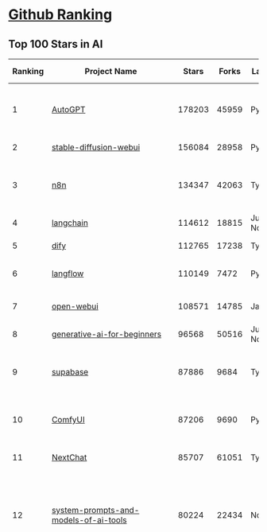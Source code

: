 [Github Ranking](../README.md)
==========

## Top 100 Stars in AI

| Ranking | Project Name | Stars | Forks | Language | Open Issues | Description | Last Commit |
| ------- | ------------ | ----- | ----- | -------- | ----------- | ----------- | ----------- |
| 1 | [AutoGPT](https://github.com/Significant-Gravitas/AutoGPT) | 178203 | 45959 | Python | 159 | AutoGPT is the vision of accessible AI for everyone, to use and to build on. Our mission is to provide the tools, so that you can focus on what matters. | 2025-09-02T01:48:23Z |
| 2 | [stable-diffusion-webui](https://github.com/AUTOMATIC1111/stable-diffusion-webui) | 156084 | 28958 | Python | 2367 | Stable Diffusion web UI | 2025-05-03T06:17:03Z |
| 3 | [n8n](https://github.com/n8n-io/n8n) | 134347 | 42063 | TypeScript | 650 | Fair-code workflow automation platform with native AI capabilities. Combine visual building with custom code, self-host or cloud, 400+ integrations. | 2025-09-01T23:07:40Z |
| 4 | [langchain](https://github.com/langchain-ai/langchain) | 114612 | 18815 | Jupyter Notebook | 227 | 🦜🔗 Build context-aware reasoning applications 🦜🔗 | 2025-09-02T01:31:01Z |
| 5 | [dify](https://github.com/langgenius/dify) | 112765 | 17238 | TypeScript | 601 | Production-ready platform for agentic workflow development. | 2025-09-02T03:36:15Z |
| 6 | [langflow](https://github.com/langflow-ai/langflow) | 110149 | 7472 | Python | 433 | Langflow is a powerful tool for building and deploying AI-powered agents and workflows. | 2025-09-02T02:14:29Z |
| 7 | [open-webui](https://github.com/open-webui/open-webui) | 108571 | 14785 | JavaScript | 213 | User-friendly AI Interface (Supports Ollama, OpenAI API, ...) | 2025-09-01T22:41:55Z |
| 8 | [generative-ai-for-beginners](https://github.com/microsoft/generative-ai-for-beginners) | 96568 | 50516 | Jupyter Notebook | 11 | 21 Lessons, Get Started Building with Generative AI  | 2025-09-01T07:26:25Z |
| 9 | [supabase](https://github.com/supabase/supabase) | 87886 | 9684 | TypeScript | 239 | The Postgres development platform. Supabase gives you a dedicated Postgres database to build your web, mobile, and AI applications. | 2025-09-02T03:41:16Z |
| 10 | [ComfyUI](https://github.com/comfyanonymous/ComfyUI) | 87206 | 9690 | Python | 2598 | The most powerful and modular diffusion model GUI, api and backend with a graph/nodes interface. | 2025-09-02T00:33:51Z |
| 11 | [NextChat](https://github.com/ChatGPTNextWeb/NextChat) | 85707 | 61051 | TypeScript | 664 | ✨ Light and Fast AI Assistant. Support: Web \| iOS \| MacOS \| Android \|  Linux \| Windows | 2025-08-30T15:04:45Z |
| 12 | [system-prompts-and-models-of-ai-tools](https://github.com/x1xhlol/system-prompts-and-models-of-ai-tools) | 80224 | 22434 | None | 49 | FULL v0, Cursor, Manus, Augment Code, Same.dev, Lovable, Devin, Replit Agent, Windsurf Agent, VSCode Agent, Dia Browser, Xcode, Trae AI, Cluely & Orchids.app (And other Open Sourced) System Prompts, Tools & AI Models. | 2025-09-01T19:31:46Z |
| 13 | [funNLP](https://github.com/fighting41love/funNLP) | 75793 | 14981 | Python | 34 | 中英文敏感词、语言检测、中外手机/电话归属地/运营商查询、名字推断性别、手机号抽取、身份证抽取、邮箱抽取、中日文人名库、中文缩写库、拆字词典、词汇情感值、停用词、反动词表、暴恐词表、繁简体转换、英文模拟中文发音、汪峰歌词生成器、职业名称词库、同义词库、反义词库、否定词库、汽车品牌词库、汽车零件词库、连续英文切割、各种中文词向量、公司名字大全、古诗词库、IT词库、财经词库、成语词库、地名词库、历史名人词库、诗词词库、医学词库、饮食词库、法律词库、汽车词库、动物词库、中文聊天语料、中文谣言数据、百度中文问答数据集、句子相似度匹配算法集合、bert资源、文本生成&摘要相关工具、cocoNLP信息抽取工具、国内电话号码正则匹配、清华大学XLORE:中英文跨语言百科知识图谱、清华大学人工智能技术系列报告、自然语言生成、NLU太难了系列、自动对联数据及机器人、用户名黑名单列表、罪名法务名词及分类模型、微信公众号语料、cs224n深度学习自然语言处理课程、中文手写汉字识别、中文自然语言处理 语料/数据集、变量命名神器、分词语料库+代码、任务型对话英文数据集、ASR 语音数据集 + 基于深度学习的中文语音识别系统、笑声检测器、Microsoft多语言数字/单位/如日期时间识别包、中华新华字典数据库及api(包括常用歇后语、成语、词语和汉字)、文档图谱自动生成、SpaCy 中文模型、Common Voice语音识别数据集新版、神经网络关系抽取、基于bert的命名实体识别、关键词(Keyphrase)抽取包pke、基于医疗领域知识图谱的问答系统、基于依存句法与语义角色标注的事件三元组抽取、依存句法分析4万句高质量标注数据、cnocr：用来做中文OCR的Python3包、中文人物关系知识图谱项目、中文nlp竞赛项目及代码汇总、中文字符数据、speech-aligner: 从“人声语音”及其“语言文本”产生音素级别时间对齐标注的工具、AmpliGraph: 知识图谱表示学习(Python)库：知识图谱概念链接预测、Scattertext 文本可视化(python)、语言/知识表示工具：BERT & ERNIE、中文对比英文自然语言处理NLP的区别综述、Synonyms中文近义词工具包、HarvestText领域自适应文本挖掘工具（新词发现-情感分析-实体链接等）、word2word：(Python)方便易用的多语言词-词对集：62种语言/3,564个多语言对、语音识别语料生成工具：从具有音频/字幕的在线视频创建自动语音识别(ASR)语料库、构建医疗实体识别的模型（包含词典和语料标注）、单文档非监督的关键词抽取、Kashgari中使用gpt-2语言模型、开源的金融投资数据提取工具、文本自动摘要库TextTeaser: 仅支持英文、人民日报语料处理工具集、一些关于自然语言的基本模型、基于14W歌曲知识库的问答尝试--功能包括歌词接龙and已知歌词找歌曲以及歌曲歌手歌词三角关系的问答、基于Siamese bilstm模型的相似句子判定模型并提供训练数据集和测试数据集、用Transformer编解码模型实现的根据Hacker News文章标题自动生成评论、用BERT进行序列标记和文本分类的模板代码、LitBank：NLP数据集——支持自然语言处理和计算人文学科任务的100部带标记英文小说语料、百度开源的基准信息抽取系统、虚假新闻数据集、Facebook: LAMA语言模型分析，提供Transformer-XL/BERT/ELMo/GPT预训练语言模型的统一访问接口、CommonsenseQA：面向常识的英文QA挑战、中文知识图谱资料、数据及工具、各大公司内部里大牛分享的技术文档 PDF 或者 PPT、自然语言生成SQL语句（英文）、中文NLP数据增强（EDA）工具、英文NLP数据增强工具 、基于医药知识图谱的智能问答系统、京东商品知识图谱、基于mongodb存储的军事领域知识图谱问答项目、基于远监督的中文关系抽取、语音情感分析、中文ULMFiT-情感分析-文本分类-语料及模型、一个拍照做题程序、世界各国大规模人名库、一个利用有趣中文语料库 qingyun 训练出来的中文聊天机器人、中文聊天机器人seqGAN、省市区镇行政区划数据带拼音标注、教育行业新闻语料库包含自动文摘功能、开放了对话机器人-知识图谱-语义理解-自然语言处理工具及数据、中文知识图谱：基于百度百科中文页面-抽取三元组信息-构建中文知识图谱、masr: 中文语音识别-提供预训练模型-高识别率、Python音频数据增广库、中文全词覆盖BERT及两份阅读理解数据、ConvLab：开源多域端到端对话系统平台、中文自然语言处理数据集、基于最新版本rasa搭建的对话系统、基于TensorFlow和BERT的管道式实体及关系抽取、一个小型的证券知识图谱/知识库、复盘所有NLP比赛的TOP方案、OpenCLaP：多领域开源中文预训练语言模型仓库、UER：基于不同语料+编码器+目标任务的中文预训练模型仓库、中文自然语言处理向量合集、基于金融-司法领域(兼有闲聊性质)的聊天机器人、g2pC：基于上下文的汉语读音自动标记模块、Zincbase 知识图谱构建工具包、诗歌质量评价/细粒度情感诗歌语料库、快速转化「中文数字」和「阿拉伯数字」、百度知道问答语料库、基于知识图谱的问答系统、jieba_fast 加速版的jieba、正则表达式教程、中文阅读理解数据集、基于BERT等最新语言模型的抽取式摘要提取、Python利用深度学习进行文本摘要的综合指南、知识图谱深度学习相关资料整理、维基大规模平行文本语料、StanfordNLP 0.2.0：纯Python版自然语言处理包、NeuralNLP-NeuralClassifier：腾讯开源深度学习文本分类工具、端到端的封闭域对话系统、中文命名实体识别：NeuroNER vs. BertNER、新闻事件线索抽取、2019年百度的三元组抽取比赛：“科学空间队”源码、基于依存句法的开放域文本知识三元组抽取和知识库构建、中文的GPT2训练代码、ML-NLP - 机器学习(Machine Learning)NLP面试中常考到的知识点和代码实现、nlp4han:中文自然语言处理工具集(断句/分词/词性标注/组块/句法分析/语义分析/NER/N元语法/HMM/代词消解/情感分析/拼写检查、XLM：Facebook的跨语言预训练语言模型、用基于BERT的微调和特征提取方法来进行知识图谱百度百科人物词条属性抽取、中文自然语言处理相关的开放任务-数据集-当前最佳结果、CoupletAI - 基于CNN+Bi-LSTM+Attention 的自动对对联系统、抽象知识图谱、MiningZhiDaoQACorpus - 580万百度知道问答数据挖掘项目、brat rapid annotation tool: 序列标注工具、大规模中文知识图谱数据：1.4亿实体、数据增强在机器翻译及其他nlp任务中的应用及效果、allennlp阅读理解:支持多种数据和模型、PDF表格数据提取工具 、 Graphbrain：AI开源软件库和科研工具，目的是促进自动意义提取和文本理解以及知识的探索和推断、简历自动筛选系统、基于命名实体识别的简历自动摘要、中文语言理解测评基准，包括代表性的数据集&基准模型&语料库&排行榜、树洞 OCR 文字识别 、从包含表格的扫描图片中识别表格和文字、语声迁移、Python口语自然语言处理工具集(英文)、 similarity：相似度计算工具包，java编写、海量中文预训练ALBERT模型 、Transformers 2.0 、基于大规模音频数据集Audioset的音频增强 、Poplar：网页版自然语言标注工具、图片文字去除，可用于漫画翻译 、186种语言的数字叫法库、Amazon发布基于知识的人-人开放领域对话数据集 、中文文本纠错模块代码、繁简体转换 、 Python实现的多种文本可读性评价指标、类似于人名/地名/组织机构名的命名体识别数据集 、东南大学《知识图谱》研究生课程(资料)、. 英文拼写检查库 、 wwsearch是企业微信后台自研的全文检索引擎、CHAMELEON：深度学习新闻推荐系统元架构 、 8篇论文梳理BERT相关模型进展与反思、DocSearch：免费文档搜索引擎、 LIDA：轻量交互式对话标注工具 、aili - the fastest in-memory index in the East 东半球最快并发索引 、知识图谱车音工作项目、自然语言生成资源大全 、中日韩分词库mecab的Python接口库、中文文本摘要/关键词提取、汉字字符特征提取器 (featurizer)，提取汉字的特征（发音特征、字形特征）用做深度学习的特征、中文生成任务基准测评 、中文缩写数据集、中文任务基准测评 - 代表性的数据集-基准(预训练)模型-语料库-baseline-工具包-排行榜、PySS3：面向可解释AI的SS3文本分类器机器可视化工具 、中文NLP数据集列表、COPE - 格律诗编辑程序、doccano：基于网页的开源协同多语言文本标注工具 、PreNLP：自然语言预处理库、简单的简历解析器，用来从简历中提取关键信息、用于中文闲聊的GPT2模型：GPT2-chitchat、基于检索聊天机器人多轮响应选择相关资源列表(Leaderboards、Datasets、Papers)、(Colab)抽象文本摘要实现集锦(教程 、词语拼音数据、高效模糊搜索工具、NLP数据增广资源集、微软对话机器人框架 、 GitHub Typo Corpus：大规模GitHub多语言拼写错误/语法错误数据集、TextCluster：短文本聚类预处理模块 Short text cluster、面向语音识别的中文文本规范化、BLINK：最先进的实体链接库、BertPunc：基于BERT的最先进标点修复模型、Tokenizer：快速、可定制的文本词条化库、中文语言理解测评基准，包括代表性的数据集、基准(预训练)模型、语料库、排行榜、spaCy 医学文本挖掘与信息提取 、 NLP任务示例项目代码集、 python拼写检查库、chatbot-list - 行业内关于智能客服、聊天机器人的应用和架构、算法分享和介绍、语音质量评价指标(MOSNet, BSSEval, STOI, PESQ, SRMR)、 用138GB语料训练的法文RoBERTa预训练语言模型 、BERT-NER-Pytorch：三种不同模式的BERT中文NER实验、无道词典 - 有道词典的命令行版本，支持英汉互查和在线查询、2019年NLP亮点回顾、 Chinese medical dialogue data 中文医疗对话数据集 、最好的汉字数字(中文数字)-阿拉伯数字转换工具、 基于百科知识库的中文词语多词义/义项获取与特定句子词语语义消歧、awesome-nlp-sentiment-analysis - 情感分析、情绪原因识别、评价对象和评价词抽取、LineFlow：面向所有深度学习框架的NLP数据高效加载器、中文医学NLP公开资源整理 、MedQuAD：(英文)医学问答数据集、将自然语言数字串解析转换为整数和浮点数、Transfer Learning in Natural Language Processing (NLP) 、面向语音识别的中文/英文发音辞典、Tokenizers：注重性能与多功能性的最先进分词器、CLUENER 细粒度命名实体识别 Fine Grained Named Entity Recognition、 基于BERT的中文命名实体识别、中文谣言数据库、NLP数据集/基准任务大列表、nlp相关的一些论文及代码, 包括主题模型、词向量(Word Embedding)、命名实体识别(NER)、文本分类(Text Classificatin)、文本生成(Text Generation)、文本相似性(Text Similarity)计算等，涉及到各种与nlp相关的算法，基于keras和tensorflow 、Python文本挖掘/NLP实战示例、 Blackstone：面向非结构化法律文本的spaCy pipeline和NLP模型通过同义词替换实现文本“变脸” 、中文 预训练 ELECTREA 模型: 基于对抗学习 pretrain Chinese Model 、albert-chinese-ner - 用预训练语言模型ALBERT做中文NER 、基于GPT2的特定主题文本生成/文本增广、开源预训练语言模型合集、多语言句向量包、编码、标记和实现：一种可控高效的文本生成方法、 英文脏话大列表 、attnvis：GPT2、BERT等transformer语言模型注意力交互可视化、CoVoST：Facebook发布的多语种语音-文本翻译语料库，包括11种语言(法语、德语、荷兰语、俄语、西班牙语、意大利语、土耳其语、波斯语、瑞典语、蒙古语和中文)的语音、文字转录及英文译文、Jiagu自然语言处理工具 - 以BiLSTM等模型为基础，提供知识图谱关系抽取 中文分词 词性标注 命名实体识别 情感分析 新词发现 关键词 文本摘要 文本聚类等功能、用unet实现对文档表格的自动检测，表格重建、NLP事件提取文献资源列表 、 金融领域自然语言处理研究资源大列表、CLUEDatasetSearch - 中英文NLP数据集：搜索所有中文NLP数据集，附常用英文NLP数据集 、medical_NER - 中文医学知识图谱命名实体识别 、(哈佛)讲因果推理的免费书、知识图谱相关学习资料/数据集/工具资源大列表、Forte：灵活强大的自然语言处理pipeline工具集 、Python字符串相似性算法库、PyLaia：面向手写文档分析的深度学习工具包、TextFooler：针对文本分类/推理的对抗文本生成模块、Haystack：灵活、强大的可扩展问答(QA)框架、中文关键短语抽取工具 | 2024-05-10T07:38:24Z |
| 14 | [netdata](https://github.com/netdata/netdata) | 75703 | 6133 | C | 168 | The fastest path to AI-powered full stack observability, even for lean teams. | 2025-09-01T00:26:52Z |
| 15 | [gemini-cli](https://github.com/google-gemini/gemini-cli) | 73135 | 7611 | TypeScript | 1456 | An open-source AI agent that brings the power of Gemini directly into your terminal. | 2025-09-02T02:55:33Z |
| 16 | [Deep-Live-Cam](https://github.com/hacksider/Deep-Live-Cam) | 72869 | 10531 | Python | 68 | real time face swap and one-click video deepfake with only a single image | 2025-08-29T06:44:46Z |
| 17 | [browser-use](https://github.com/browser-use/browser-use) | 69032 | 8031 | Python | 430 | 🌐 Make websites accessible for AI agents. Automate tasks online with ease. | 2025-09-02T01:09:36Z |
| 18 | [LLMs-from-scratch](https://github.com/rasbt/LLMs-from-scratch) | 68596 | 9690 | Jupyter Notebook | 3 | Implement a ChatGPT-like LLM in PyTorch from scratch, step by step | 2025-09-02T03:15:49Z |
| 19 | [awesome-mcp-servers](https://github.com/punkpeye/awesome-mcp-servers) | 68303 | 5563 | None | 31 | A collection of MCP servers. | 2025-09-01T20:31:00Z |
| 20 | [AppFlowy](https://github.com/AppFlowy-IO/AppFlowy) | 65198 | 4529 | Dart | 996 | Bring projects, wikis, and teams together with AI. AppFlowy is the AI collaborative workspace where you achieve more without losing control of your data. The leading open source Notion alternative. | 2025-08-28T11:33:21Z |
| 21 | [awesome-llm-apps](https://github.com/Shubhamsaboo/awesome-llm-apps) | 65097 | 8010 | Python | 2 | Collection of awesome LLM apps with AI Agents and RAG using OpenAI, Anthropic, Gemini and opensource models. | 2025-08-28T04:27:55Z |
| 22 | [lobe-chat](https://github.com/lobehub/lobe-chat) | 65088 | 13473 | TypeScript | 912 | 🤯 Lobe Chat - an open-source, modern design AI chat framework. Supports multiple AI providers (OpenAI / Claude 4 / Gemini / DeepSeek / Ollama / Qwen), Knowledge Base (file upload / RAG ), one click install MCP Marketplace and Artifacts / Thinking. One-click FREE deployment of your private AI Agent application. | 2025-09-02T03:38:48Z |
| 23 | [ragflow](https://github.com/infiniflow/ragflow) | 63459 | 6558 | TypeScript | 2740 | RAGFlow is the leading open-source RAG engine, converging cutting-edge RAG with Agent capabilities to build the superior context layer for LLMs. | 2025-09-02T03:10:57Z |
| 24 | [MetaGPT](https://github.com/FoundationAgents/MetaGPT) | 58184 | 7015 | Python | 10 | 🌟 The Multi-Agent Framework: First AI Software Company, Towards Natural Language Programming | 2025-06-30T11:45:55Z |
| 25 | [LLaMA-Factory](https://github.com/hiyouga/LLaMA-Factory) | 57098 | 6994 | Python | 604 | Unified Efficient Fine-Tuning of 100+ LLMs & VLMs (ACL 2024) | 2025-08-29T05:30:28Z |
| 26 | [gpt-engineer](https://github.com/AntonOsika/gpt-engineer) | 54806 | 7276 | Python | 31 | CLI platform to experiment with codegen. Precursor to: https://lovable.dev | 2025-05-14T10:15:10Z |
| 27 | [firecrawl](https://github.com/firecrawl/firecrawl) | 54086 | 4619 | TypeScript | 143 | The Web Data API for AI - Turn entire websites into LLM-ready markdown or structured data 🔥 | 2025-09-01T23:51:23Z |
| 28 | [ChatGPT](https://github.com/lencx/ChatGPT) | 54064 | 6151 | Rust | 844 | 🔮 ChatGPT Desktop Application (Mac, Windows and Linux) | 2024-08-29T17:58:11Z |
| 29 | [meilisearch](https://github.com/meilisearch/meilisearch) | 53016 | 2153 | Rust | 208 | A lightning-fast search engine API bringing AI-powered hybrid search to your sites and applications. | 2025-09-01T15:56:28Z |
| 30 | [crawl4ai](https://github.com/unclecode/crawl4ai) | 51895 | 5166 | Python | 163 | 🚀🤖 Crawl4AI: Open-source LLM Friendly Web Crawler & Scraper. Don't be shy, join here: https://discord.gg/jP8KfhDhyN | 2025-09-01T08:11:25Z |
| 31 | [OpenBB](https://github.com/OpenBB-finance/OpenBB) | 51770 | 4880 | Python | 37 | Financial data platform for analysts, quants and AI agents. | 2025-08-30T06:05:14Z |
| 32 | [autogen](https://github.com/microsoft/autogen) | 49300 | 7532 | Python | 398 | A programming framework for agentic AI 🤖 PyPi: autogen-agentchat Discord: https://aka.ms/autogen-discord Office Hour: https://aka.ms/autogen-officehour | 2025-08-31T18:49:05Z |
| 33 | [anything-llm](https://github.com/Mintplex-Labs/anything-llm) | 48533 | 4995 | JavaScript | 274 | The all-in-one Desktop & Docker AI application with built-in RAG, AI agents, No-code agent builder, MCP compatibility,  and more. | 2025-08-30T00:46:56Z |
| 34 | [dbeaver](https://github.com/dbeaver/dbeaver) | 45103 | 3816 | Java | 3036 | Free universal database tool and SQL client | 2025-09-01T17:22:23Z |
| 35 | [unsloth](https://github.com/unslothai/unsloth) | 44951 | 3645 | Python | 722 | Fine-tuning & Reinforcement Learning for LLMs. 🦥 Train OpenAI gpt-oss, Qwen3, Llama 4, DeepSeek-R1, Gemma 3, TTS 2x faster with 70% less VRAM. | 2025-09-01T09:29:58Z |
| 36 | [JeecgBoot](https://github.com/jeecgboot/JeecgBoot) | 43735 | 15531 | Java | 24 | 🔥企业级低代码平台集成了AI应用平台，帮助企业快速实现低代码开发和构建AI应用！前后端分离架构 SpringBoot，SpringCloud、Mybatis，Ant Design4、 Vue3.0、TS+vite！强大的代码生成器让前后端代码一键生成，无需写任何代码! 引领AI低代码开发模式: AI生成->OnlineCoding-> 代码生成-> 手工MERGE，显著的提高效率，又不失灵活~ | 2025-08-29T08:23:28Z |
| 37 | [Flowise](https://github.com/FlowiseAI/Flowise) | 43210 | 22122 | TypeScript | 636 | Build AI Agents, Visually | 2025-08-31T11:11:01Z |
| 38 | [ClickHouse](https://github.com/ClickHouse/ClickHouse) | 42624 | 7609 | C++ | 4494 | ClickHouse® is a real-time analytics database management system | 2025-09-01T21:28:34Z |
| 39 | [airflow](https://github.com/apache/airflow) | 41821 | 15502 | Python | 1297 | Apache Airflow - A platform to programmatically author, schedule, and monitor workflows | 2025-09-02T03:17:47Z |
| 40 | [kong](https://github.com/Kong/kong) | 41656 | 4969 | Lua | 64 | 🦍 The Cloud-Native API Gateway and AI Gateway. | 2025-09-01T02:11:18Z |
| 41 | [GitHubDaily](https://github.com/GitHubDaily/GitHubDaily) | 41646 | 4225 | None | 412 | 坚持分享 GitHub 上高质量、有趣实用的开源技术教程、开发者工具、编程网站、技术资讯。A list cool, interesting projects of GitHub. | 2025-03-20T08:54:47Z |
| 42 | [ailearning](https://github.com/apachecn/ailearning) | 41350 | 11582 | Python | 3 | AiLearning：数据分析+机器学习实战+线性代数+PyTorch+NLTK+TF2 | 2024-11-12T16:21:55Z |
| 43 | [ColossalAI](https://github.com/hpcaitech/ColossalAI) | 41121 | 4528 | Python | 429 | Making large AI models cheaper, faster and more accessible | 2025-09-01T17:28:51Z |
| 44 | [AI-For-Beginners](https://github.com/microsoft/AI-For-Beginners) | 39919 | 7790 | Jupyter Notebook | 21 | 12 Weeks, 24 Lessons, AI for All! | 2025-08-31T18:52:30Z |
| 45 | [ai-hedge-fund](https://github.com/virattt/ai-hedge-fund) | 39713 | 7009 | Python | 22 | An AI Hedge Fund Team | 2025-09-01T20:58:50Z |
| 46 | [MoneyPrinterTurbo](https://github.com/harry0703/MoneyPrinterTurbo) | 39613 | 5735 | Python | 181 | 利用AI大模型，一键生成高清短视频 Generate short videos with one click using AI LLM. | 2025-06-11T06:34:54Z |
| 47 | [upscayl](https://github.com/upscayl/upscayl) | 39403 | 1827 | TypeScript | 58 | 🆙 Upscayl - #1 Free and Open Source AI Image Upscaler for Linux, MacOS and Windows. | 2025-08-30T06:41:22Z |
| 48 | [mem0](https://github.com/mem0ai/mem0) | 39190 | 4101 | Python | 354 | Universal memory layer for AI Agents; Announcing OpenMemory MCP - local and secure memory management. | 2025-09-01T22:56:43Z |
| 49 | [chatgpt-on-wechat](https://github.com/zhayujie/chatgpt-on-wechat) | 38768 | 9405 | Python | 303 | 基于大模型搭建的聊天机器人，同时支持 微信公众号、企业微信应用、飞书、钉钉 等接入，可选择ChatGPT/Claude/DeepSeek/文心一言/讯飞星火/通义千问/ Gemini/GLM-4/Kimi/LinkAI，能处理文本、语音和图片，访问操作系统和互联网，支持基于自有知识库进行定制企业智能客服。 | 2025-08-08T02:47:49Z |
| 50 | [ray](https://github.com/ray-project/ray) | 38737 | 6757 | Python | 2731 | Ray is an AI compute engine. Ray consists of a core distributed runtime and a set of AI Libraries for accelerating ML workloads. | 2025-09-01T19:43:23Z |
| 51 | [quivr](https://github.com/QuivrHQ/quivr) | 38371 | 3669 | Python | 2 | Opiniated RAG for integrating GenAI in your apps 🧠   Focus on your product rather than the RAG. Easy integration in existing products with customisation!  Any LLM: GPT4, Groq, Llama. Any Vectorstore: PGVector, Faiss. Any Files. Anyway you want.  | 2025-07-09T12:55:23Z |
| 52 | [photoprism](https://github.com/photoprism/photoprism) | 38265 | 2132 | Go | 425 | AI-Powered Photos App for the Decentralized Web 🌈💎✨ | 2025-09-01T16:18:55Z |
| 53 | [Open-Assistant](https://github.com/LAION-AI/Open-Assistant) | 37457 | 3294 | Python | 227 | OpenAssistant is a chat-based assistant that understands tasks, can interact with third-party systems, and retrieve information dynamically to do so. | 2024-08-17T01:55:35Z |
| 54 | [docling](https://github.com/docling-project/docling) | 37296 | 2587 | Python | 506 | Get your documents ready for gen AI | 2025-09-01T16:39:45Z |
| 55 | [aider](https://github.com/Aider-AI/aider) | 37123 | 3436 | Python | 1011 | aider is AI pair programming in your terminal | 2025-08-13T17:30:01Z |
| 56 | [MockingBird](https://github.com/babysor/MockingBird) | 36601 | 5260 | Python | 476 | 🚀AI拟声: 5秒内克隆您的声音并生成任意语音内容 Clone a voice in 5 seconds to generate arbitrary speech in real-time | 2024-11-15T05:00:29Z |
| 57 | [chatbox](https://github.com/chatboxai/chatbox) | 36436 | 3502 | TypeScript | 836 | User-friendly Desktop Client App for AI Models/LLMs (GPT, Claude, Gemini, Ollama...) | 2025-08-20T08:29:12Z |
| 58 | [crewAI](https://github.com/crewAIInc/crewAI) | 36361 | 4874 | Python | 54 | Framework for orchestrating role-playing, autonomous AI agents. By fostering collaborative intelligence, CrewAI empowers agents to work together seamlessly, tackling complex tasks. | 2025-09-01T18:12:02Z |
| 59 | [google-research](https://github.com/google-research/google-research) | 36268 | 8167 | Jupyter Notebook | 1060 | Google Research | 2025-08-29T19:53:04Z |
| 60 | [ai-agents-for-beginners](https://github.com/microsoft/ai-agents-for-beginners) | 35966 | 11639 | Jupyter Notebook | 9 | 11 Lessons to Get Started Building AI Agents | 2025-08-30T19:02:27Z |
| 61 | [mindsdb](https://github.com/mindsdb/mindsdb) | 35489 | 5735 | Python | 44 | AI Analytics Engine that can answer questions over large scale data. - The only MCP Server you'll ever need | 2025-09-02T01:57:09Z |
| 62 | [cursor-free-vip](https://github.com/yeongpin/cursor-free-vip) | 34986 | 4301 | Python | 564 | [Support 0.49.x]（Reset Cursor AI MachineID & Bypass Higher Token Limit） Cursor Ai ，自动重置机器ID ， 免费升级使用Pro功能: You've reached your trial request limit. / Too many free trial accounts used on this machine. Please upgrade to pro. We have this limit in place to prevent abuse. Please let us know if you believe this is a mistake. | 2025-08-30T16:12:44Z |
| 63 | [LocalAI](https://github.com/mudler/LocalAI) | 34971 | 2725 | Go | 359 | :robot: The free, Open Source alternative to OpenAI, Claude and others. Self-hosted and local-first. Drop-in replacement for OpenAI,  running on consumer-grade hardware. No GPU required. Runs gguf, transformers, diffusers and many more models architectures. Features: Generate Text, Audio, Video, Images, Voice Cloning, Distributed, P2P inference | 2025-09-01T21:25:12Z |
| 64 | [AgentGPT](https://github.com/reworkd/AgentGPT) | 34851 | 9473 | TypeScript | 130 | 🤖 Assemble, configure, and deploy autonomous AI Agents in your browser. | 2025-04-29T01:19:32Z |
| 65 | [gold-miner](https://github.com/xitu/gold-miner) | 34253 | 5047 | None | 9 | 🥇掘金翻译计划，可能是世界最大最好的英译中技术社区，最懂读者和译者的翻译平台： | 2024-04-17T09:44:37Z |
| 66 | [awesome-cursorrules](https://github.com/PatrickJS/awesome-cursorrules) | 33334 | 2783 | MDX | 34 | 📄  Configuration files that enhance Cursor AI editor experience with custom rules and behaviors | 2025-08-24T15:18:06Z |
| 67 | [gpt-pilot](https://github.com/Pythagora-io/gpt-pilot) | 33332 | 3412 | Python | 236 | The first real AI developer | 2025-03-04T06:26:32Z |
| 68 | [Folo](https://github.com/RSSNext/Folo) | 33331 | 1566 | TypeScript | 223 | 🧡 Follow everything in one place | 2025-09-02T03:32:05Z |
| 69 | [Fabric](https://github.com/danielmiessler/Fabric) | 33257 | 3404 | JavaScript | 39 | Fabric is an open-source framework for augmenting humans using AI. It provides a modular system for solving specific problems using a crowdsourced set of AI prompts that can be used anywhere. | 2025-09-01T18:53:57Z |
| 70 | [ruoyi-vue-pro](https://github.com/YunaiV/ruoyi-vue-pro) | 33039 | 7114 | Java | 1 | 🔥 官方推荐 🔥 RuoYi-Vue 全新 Pro 版本，优化重构所有功能。基于 Spring Boot + MyBatis Plus + Vue & Element 实现的后台管理系统 + 微信小程序，支持 RBAC 动态权限、数据权限、SaaS 多租户、Flowable 工作流、三方登录、支付、短信、商城、CRM、ERP、AI 大模型等功能。你的 ⭐️ Star ⭐️，是作者生发的动力！ | 2025-08-31T11:51:42Z |
| 71 | [agno](https://github.com/agno-agi/agno) | 32585 | 4139 | Python | 135 | Open-source framework for building multi-agent systems with memory, knowledge and reasoning. | 2025-09-01T21:58:36Z |
| 72 | [spaCy](https://github.com/explosion/spaCy) | 32395 | 4573 | Python | 168 | 💫 Industrial-strength Natural Language Processing (NLP) in Python | 2025-05-28T15:28:05Z |
| 73 | [chatbot-ui](https://github.com/mckaywrigley/chatbot-ui) | 32197 | 9316 | TypeScript | 176 | AI chat for any model. | 2024-08-03T00:38:07Z |
| 74 | [tabby](https://github.com/TabbyML/tabby) | 32018 | 1577 | Rust | 208 | Self-hosted AI coding assistant | 2025-08-26T20:03:41Z |
| 75 | [nacos](https://github.com/alibaba/nacos) | 32007 | 13136 | Java | 256 | an easy-to-use dynamic service discovery, configuration and service management platform for building AI cloud native applications. | 2025-08-28T05:53:30Z |
| 76 | [fairseq](https://github.com/facebookresearch/fairseq) | 31759 | 6598 | Python | 1191 | Facebook AI Research Sequence-to-Sequence Toolkit written in Python. | 2025-06-10T21:41:39Z |
| 77 | [netron](https://github.com/lutzroeder/netron) | 31299 | 2979 | JavaScript | 21 | Visualizer for neural network, deep learning and machine learning models | 2025-09-02T02:59:25Z |
| 78 | [cursor](https://github.com/cursor/cursor) | 31201 | 2033 | None | 2049 | The AI Code Editor | 2024-10-13T19:23:26Z |
| 79 | [llm-app](https://github.com/pathwaycom/llm-app) | 31161 | 866 | Jupyter Notebook | 4 | Ready-to-run cloud templates for RAG, AI pipelines, and enterprise search with live data. 🐳Docker-friendly.⚡Always in sync with Sharepoint, Google Drive, S3, Kafka, PostgreSQL, real-time data APIs, and more. | 2025-07-30T12:13:39Z |
| 80 | [khoj](https://github.com/khoj-ai/khoj) | 30839 | 1780 | Python | 77 | Your AI second brain. Self-hostable. Get answers from the web or your docs. Build custom agents, schedule automations, do deep research. Turn any online or local LLM into your personal, autonomous AI (gpt, claude, gemini, llama, qwen, mistral). Get started - free. | 2025-08-31T20:22:25Z |
| 81 | [exo](https://github.com/exo-explore/exo) | 30630 | 1998 | Python | 363 | Run your own AI cluster at home with everyday devices 📱💻 🖥️⌚ | 2025-03-21T22:23:32Z |
| 82 | [AI-Expert-Roadmap](https://github.com/AMAI-GmbH/AI-Expert-Roadmap) | 30230 | 2535 | JavaScript | 20 | Roadmap to becoming an Artificial Intelligence Expert in 2022 | 2023-12-31T02:20:16Z |
| 83 | [roop](https://github.com/s0md3v/roop) | 30170 | 6847 | Python | 0 | one-click face swap | 2024-08-19T12:57:17Z |
| 84 | [pytorch-lightning](https://github.com/Lightning-AI/pytorch-lightning) | 30059 | 3556 | Python | 896 | Pretrain, finetune ANY AI model of ANY size on multiple GPUs, TPUs with zero code changes. | 2025-09-01T16:28:46Z |
| 85 | [qlib](https://github.com/microsoft/qlib) | 29644 | 4585 | Python | 259 | Qlib is an AI-oriented Quant investment platform that aims to use AI tech to empower Quant Research, from exploring ideas to implementing productions. Qlib supports diverse ML modeling paradigms, including supervised learning, market dynamics modeling, and RL, and is now equipped with https://github.com/microsoft/RD-Agent to automate R&D process. | 2025-09-01T08:13:27Z |
| 86 | [LibreChat](https://github.com/danny-avila/LibreChat) | 29638 | 5557 | TypeScript | 165 | Enhanced ChatGPT Clone: Features Agents, DeepSeek, Anthropic, AWS, OpenAI, Responses API, Azure, Groq, o1, GPT-5, Mistral, OpenRouter, Vertex AI, Gemini, Artifacts, AI model switching, message search, Code Interpreter, langchain, DALL-E-3, OpenAPI Actions, Functions, Secure Multi-User Auth, Presets, open-source for self-hosting. Active project. | 2025-09-02T02:28:50Z |
| 87 | [Mr.-Ranedeer-AI-Tutor](https://github.com/JushBJJ/Mr.-Ranedeer-AI-Tutor) | 29630 | 3381 | None | 13 | A GPT-4 AI Tutor Prompt for customizable personalized learning experiences. | 2025-06-14T06:58:48Z |
| 88 | [Jobs_Applier_AI_Agent_AIHawk](https://github.com/feder-cr/Jobs_Applier_AI_Agent_AIHawk) | 28747 | 4356 | Python | 11 | AIHawk aims to easy job hunt process by automating the job application process. Utilizing artificial intelligence, it enables users to apply for multiple jobs in a tailored way. | 2025-05-28T13:24:12Z |
| 89 | [continue](https://github.com/continuedev/continue) | 28691 | 3420 | TypeScript | 737 | ⏩ Ship faster with Continuous AI. Build and run custom agents across your IDE, terminal, and CI | 2025-09-01T22:47:15Z |
| 90 | [context7](https://github.com/upstash/context7) | 28552 | 1440 | JavaScript | 84 | Context7 MCP Server -- Up-to-date code documentation for LLMs and AI code editors | 2025-09-01T22:21:05Z |
| 91 | [so-vits-svc](https://github.com/svc-develop-team/so-vits-svc) | 27589 | 5039 | Python | 21 | SoftVC VITS Singing Voice Conversion | 2023-11-11T13:11:31Z |
| 92 | [Genesis](https://github.com/Genesis-Embodied-AI/Genesis) | 27167 | 2478 | Python | 123 | A generative world for general-purpose robotics & embodied AI learning. | 2025-09-01T18:03:09Z |
| 93 | [500-AI-Machine-learning-Deep-learning-Computer-vision-NLP-Projects-with-code](https://github.com/ashishpatel26/500-AI-Machine-learning-Deep-learning-Computer-vision-NLP-Projects-with-code) | 26885 | 6127 | None | 43 | 500 AI Machine learning Deep learning Computer vision NLP Projects with code | 2025-08-01T11:54:09Z |
| 94 | [nx](https://github.com/nrwl/nx) | 26875 | 2584 | TypeScript | 589 | Get to green PRs in half the time. Nx optimizes your builds, scales your CI, and fixes failed PRs. Built for developers and AI agents. | 2025-09-01T12:17:28Z |
| 95 | [PDFMathTranslate](https://github.com/Byaidu/PDFMathTranslate) | 26800 | 2342 | Python | 109 | PDF scientific paper translation with preserved formats - 基于 AI 完整保留排版的 PDF 文档全文双语翻译，支持 Google/DeepL/Ollama/OpenAI 等服务，提供 CLI/GUI/MCP/Docker/Zotero | 2025-09-02T00:14:50Z |
| 96 | [generative-models](https://github.com/Stability-AI/generative-models) | 26338 | 2941 | Python | 271 | Generative Models by Stability AI | 2025-05-20T14:53:33Z |
| 97 | [semantic-kernel](https://github.com/microsoft/semantic-kernel) | 25996 | 4175 | C# | 507 | Integrate cutting-edge LLM technology quickly and easily into your apps | 2025-09-02T02:40:26Z |
| 98 | [InvokeAI](https://github.com/invoke-ai/InvokeAI) | 25807 | 2647 | TypeScript | 538 | Invoke is a leading creative engine for Stable Diffusion models, empowering professionals, artists, and enthusiasts to generate and create visual media using the latest AI-driven technologies. The solution offers an industry leading WebUI, and serves as the foundation for multiple commercial products. | 2025-09-02T01:08:08Z |
| 99 | [composio](https://github.com/ComposioHQ/composio) | 25689 | 4363 | TypeScript | 51 | Composio equips your AI agents & LLMs with 100+ high-quality integrations via function calling | 2025-09-01T19:20:53Z |
| 100 | [FastGPT](https://github.com/labring/FastGPT) | 25679 | 6583 | TypeScript | 583 | FastGPT is a knowledge-based platform built on the LLMs, offers a comprehensive suite of out-of-the-box capabilities such as data processing, RAG retrieval, and visual AI workflow orchestration, letting you easily develop and deploy complex question-answering systems without the need for extensive setup or configuration. | 2025-09-01T13:38:48Z |

